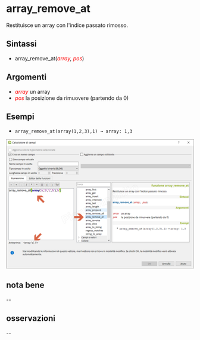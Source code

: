 # array_remove_at

Restituisce un array con l'indice passato rimosso.

## Sintassi

* array_remove_at(_<span style="color:red;">array</span>, <span style="color:red;">pos</span>_)

## Argomenti

* _<span style="color:red;">array</span>_ un array
* _<span style="color:red;">pos</span>_ la posizione da rimuovere (partendo da 0)

## Esempi

* `array_remove_at(array(1,2,3),1) → array: 1,3`

![](../../img/arrays/array_remove_at/array_remove_at1.png)

## nota bene

--

## osservazioni

--
